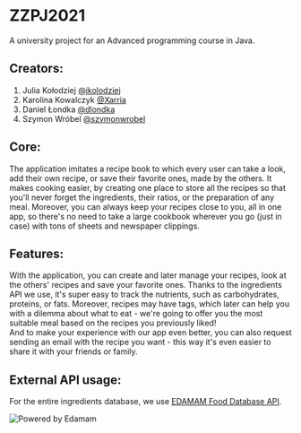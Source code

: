 
# ZZPJ2021

A university project for an Advanced programming course in Java.

## Creators:
1. Julia Kołodziej [@jkolodziej](https://github.com/jkolodziej)
2. Karolina Kowalczyk [@Xarria](https://github.com/Xarria)
3. Daniel Łondka [@dlondka](https://github.com/dlondka)
4. Szymon Wróbel [@szymonwrobel](https://github.com/szymonwrobel)

## Core:
The application imitates a recipe book to which every user can take a look, add their own recipe, or save their favorite ones, made by the others. It makes cooking easier, by creating one place to store all the recipes so that you'll never forget the ingredients, their ratios, or the preparation of any meal. Moreover, you can always keep your recipes close to you, all in one app, so there's no need to take a large cookbook wherever you go (just in case) with tons of sheets and newspaper clippings.

## Features:
With the application, you can create and later manage your recipes, look at the others' recipes and save your favorite ones. Thanks to the ingredients API we use, it's super easy to track the nutrients, such as carbohydrates, proteins, or fats. Moreover, recipes may have tags, which later can help you with a dilemma about what to eat - we're going to offer you the most suitable meal based on the recipes you previously liked! \
And to make your experience with our app even better, you can also request sending an email with the recipe you want - this way it's even easier to share it with your friends or family.

## External API usage:
For the entire ingredients database, we use [EDAMAM Food Database API](https://developer.edamam.com/food-database-api).


![Powered by Edamam](https://developer.edamam.com/images/transparent.png)
